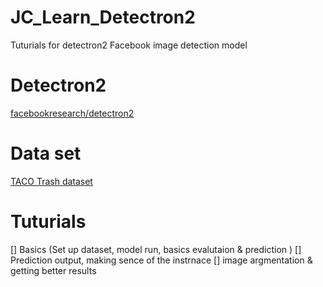 # JC_Learn_Detectron2
Tuturials for detectron2 Facebook image detection model

# Detectron2 

[facebookresearch/detectron2](https://github.com/facebookresearch/detectron2)

# Data set
[TACO Trash dataset](http://tacodataset.org/) 

# Tuturials 
[] Basics (Set up dataset, model run, basics evalutaion & prediction )
[] Prediction output, making sence of the instrnace 
[] image argmentation & getting better results 
